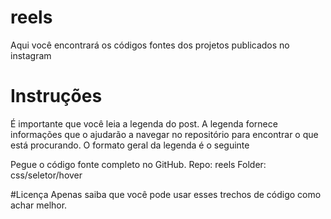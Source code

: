 # reels
Aqui você encontrará os códigos fontes dos projetos publicados no instagram

# Instruções
É importante que você leia a legenda do post. A legenda fornece informações que o ajudarão a navegar no repositório para encontrar o que está procurando.
O formato geral da legenda é o seguinte

Pegue o código fonte completo no GitHub.
Repo: reels
Folder: css/seletor/hover 

#Licença
Apenas saiba que você pode usar esses trechos de código como achar melhor.
